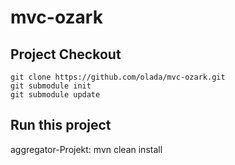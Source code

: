 # mvc-ozark

## Project Checkout

```
git clone https://github.com/olada/mvc-ozark.git
git submodule init
git submodule update
```
## Run this project
aggregator-Projekt: mvn clean install
```